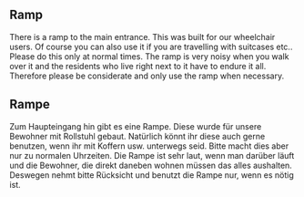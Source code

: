 <!-- English -->
## Ramp
There is a ramp to the main entrance. This was built for our wheelchair users. Of course you can also use it if you are travelling with suitcases etc.. Please do this only at normal times. The ramp is very noisy when you walk over it and the residents who live right next to it have to endure it all. Therefore please be considerate and only use the ramp when necessary.

<!-- Deutsch -->
## Rampe
Zum Haupteingang hin gibt es eine Rampe. Diese wurde für unsere Bewohner mit Rollstuhl gebaut. Natürlich könnt ihr diese auch gerne benutzen, wenn ihr mit Koffern usw. unterwegs seid. Bitte macht dies aber nur zu normalen Uhrzeiten. Die Rampe ist sehr laut, wenn man darüber läuft und die Bewohner, die direkt daneben wohnen müssen das alles aushalten. Deswegen nehmt bitte Rücksicht und benutzt die Rampe nur, wenn es nötig ist.